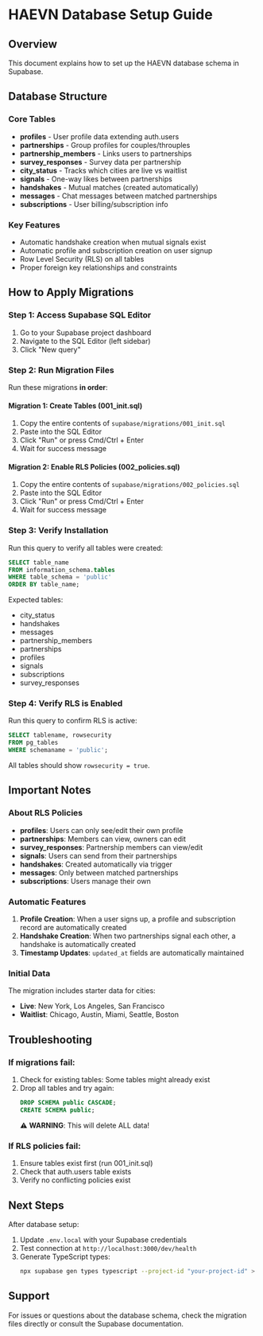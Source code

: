 # HAEVN Database Setup Guide

## Overview
This document explains how to set up the HAEVN database schema in Supabase.

## Database Structure

### Core Tables
- **profiles** - User profile data extending auth.users
- **partnerships** - Group profiles for couples/throuples
- **partnership_members** - Links users to partnerships
- **survey_responses** - Survey data per partnership
- **city_status** - Tracks which cities are live vs waitlist
- **signals** - One-way likes between partnerships
- **handshakes** - Mutual matches (created automatically)
- **messages** - Chat messages between matched partnerships
- **subscriptions** - User billing/subscription info

### Key Features
- Automatic handshake creation when mutual signals exist
- Automatic profile and subscription creation on user signup
- Row Level Security (RLS) on all tables
- Proper foreign key relationships and constraints

## How to Apply Migrations

### Step 1: Access Supabase SQL Editor
1. Go to your Supabase project dashboard
2. Navigate to the SQL Editor (left sidebar)
3. Click "New query"

### Step 2: Run Migration Files
Run these migrations **in order**:

#### Migration 1: Create Tables (001_init.sql)
1. Copy the entire contents of `supabase/migrations/001_init.sql`
2. Paste into the SQL Editor
3. Click "Run" or press Cmd/Ctrl + Enter
4. Wait for success message

#### Migration 2: Enable RLS Policies (002_policies.sql)
1. Copy the entire contents of `supabase/migrations/002_policies.sql`
2. Paste into the SQL Editor
3. Click "Run" or press Cmd/Ctrl + Enter
4. Wait for success message

### Step 3: Verify Installation
Run this query to verify all tables were created:

```sql
SELECT table_name
FROM information_schema.tables
WHERE table_schema = 'public'
ORDER BY table_name;
```

Expected tables:
- city_status
- handshakes
- messages
- partnership_members
- partnerships
- profiles
- signals
- subscriptions
- survey_responses

### Step 4: Verify RLS is Enabled
Run this query to confirm RLS is active:

```sql
SELECT tablename, rowsecurity
FROM pg_tables
WHERE schemaname = 'public';
```

All tables should show `rowsecurity = true`.

## Important Notes

### About RLS Policies
- **profiles**: Users can only see/edit their own profile
- **partnerships**: Members can view, owners can edit
- **survey_responses**: Partnership members can view/edit
- **signals**: Users can send from their partnerships
- **handshakes**: Created automatically via trigger
- **messages**: Only between matched partnerships
- **subscriptions**: Users manage their own

### Automatic Features
1. **Profile Creation**: When a user signs up, a profile and subscription record are automatically created
2. **Handshake Creation**: When two partnerships signal each other, a handshake is automatically created
3. **Timestamp Updates**: `updated_at` fields are automatically maintained

### Initial Data
The migration includes starter data for cities:
- **Live**: New York, Los Angeles, San Francisco
- **Waitlist**: Chicago, Austin, Miami, Seattle, Boston

## Troubleshooting

### If migrations fail:
1. Check for existing tables: Some tables might already exist
2. Drop all tables and try again:
   ```sql
   DROP SCHEMA public CASCADE;
   CREATE SCHEMA public;
   ```
   ⚠️ **WARNING**: This will delete ALL data!

### If RLS policies fail:
1. Ensure tables exist first (run 001_init.sql)
2. Check that auth.users table exists
3. Verify no conflicting policies exist

## Next Steps
After database setup:
1. Update `.env.local` with your Supabase credentials
2. Test connection at `http://localhost:3000/dev/health`
3. Generate TypeScript types:
   ```bash
   npx supabase gen types typescript --project-id "your-project-id" > lib/types/supabase.ts
   ```

## Support
For issues or questions about the database schema, check the migration files directly or consult the Supabase documentation.